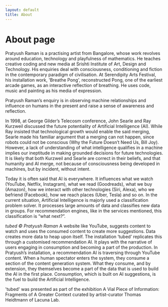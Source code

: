 ```yaml
---
layout: default
title: About
---
```

# About page
Pratyush Raman is a practising artist from Bangalore, whose work revolves around education, technology and playfulness of mathematics. He teaches creative coding and new media at Srishti Institute of Art, Design and Technology. His enquiries deal with consciousness, conditioning and fiction in the contemporary paradigm of civilisation. At Serendipity Arts Festival, his installation work, 'Breathe Pong', reconstructed Pong, one of the earliest arcade games, as an interactive reflection of breathing. He uses code, music and painting as his media of expression.

Pratyush Raman’s enquiry is in observing machine relationships and influence on humans in the present and raise a sense of awareness and reflection.

In 1998, at George Gilder’s Telecosm conference, John Searle and Ray Kurzweil discussed the future potentiality of Artificial Intelligence (AI). While Ray insisted that technological growth would enable the said merging, Searle made his familiar argument that a merging can not happen, since robots could not be conscious (Why the Future Doesn’t Need Us, Bill Joy). However, a lack of understanding of what intelligence qualifies in a machine implies our ineptitude in making grounded decisions for future technologies. It is likely that both Kurzweil and Searle are correct in their beliefs, and that humanity and AI merge, not because of consciousness being developed in machines, but by incident, without intent.

Today it is often said that AI is everywhere. It influences what we watch (YouTube, Netflix, Instagram), what we read (Goodreads), what we buy (Amazon), how we interact with other technologies (Siri, Alexa), who we befriend (Facebook), how we reach places (Uber, Tesla) and so on. In the current situation, Artificial Intelligence is majorly used a classification problem solver. It processes large amounts of data and classifies new data in groups. For recommendation engines, like in the services mentioned, this classification is “what next?”.

_tubed © Pratyush Raman_
A website like YouTube, suggests content to watch and uses the consumed content to create more suggestions. Data creates more data to heap upon itself. The installation ‘tubed’ replicates this through a customised recommendation AI. It plays with the narrative of users engaging in consumption and becoming a part of the production. In Pratyush’s installation, a recommendation AI is traversing through YouTube content. When a human spectator enters the system, they consume a section of the content generation system. What they consume, and by extension, they themselves become a part of the data that is used to build the AI in the first place. Consumption, which is built on AI suggestions, is the fuel to build the Artificial Intelligence.

'tubed' was presented as part of the exhibition A Vial Piece of Information: Fragments of A Greater Context curated by artist-curator Thomas Heidtmann of Lacuna Lab.
